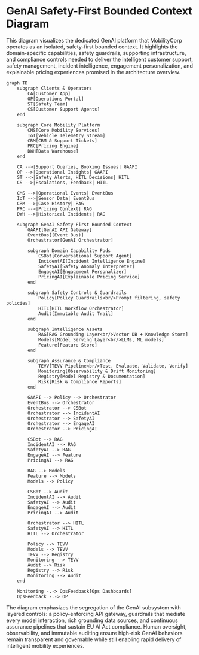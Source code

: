 # GenAI Safety-First Bounded Context Diagram

This diagram visualizes the dedicated GenAI platform that MobilityCorp operates as an isolated, safety-first bounded context. It highlights the domain-specific capabilities, safety guardrails, supporting infrastructure, and compliance controls needed to deliver the intelligent customer support, safety management, incident intelligence, engagement personalization, and explainable pricing experiences promised in the architecture overview.

```mermaid
graph TD
    subgraph Clients & Operators
        CA[Customer App]
        OP[Operations Portal]
        ST[Safety Team]
        CS[Customer Support Agents]
    end

    subgraph Core Mobility Platform
        CMS[Core Mobility Services]
        IoT[Vehicle Telemetry Stream]
        CRM[CRM & Support Tickets]
        PRC[Pricing Engine]
        DWH[Data Warehouse]
    end

    CA -->|Support Queries, Booking Issues| GAAPI
    OP -->|Operational Insights| GAAPI
    ST -->|Safety Alerts, HITL Decisions| HITL
    CS -->|Escalations, Feedback| HITL

    CMS -->|Operational Events| EventBus
    IoT -->|Sensor Data| EventBus
    CRM -->|Case History| RAG
    PRC -->|Pricing Context| RAG
    DWH -->|Historical Incidents| RAG

    subgraph GenAI Safety-First Bounded Context
        GAAPI[GenAI API Gateway]
        EventBus[(Event Bus)]
        Orchestrator[GenAI Orchestrator]

        subgraph Domain Capability Pods
            CSBot[Conversational Support Agent]
            IncidentAI[Incident Intelligence Engine]
            SafetyAI[Safety Anomaly Interpreter]
            EngageAI[Engagement Personalizer]
            PricingAI[Explainable Pricing Service]
        end

        subgraph Safety Controls & Guardrails
            Policy[Policy Guardrails<br/>Prompt filtering, safety policies]
            HITL[HITL Workflow Orchestrator]
            Audit[Immutable Audit Trail]
        end

        subgraph Intelligence Assets
            RAG[RAG Grounding Layer<br/>Vector DB + Knowledge Store]
            Models[Model Serving Layer<br/>LLMs, ML models]
            Feature[Feature Store]
        end

        subgraph Assurance & Compliance
            TEVV[TEVV Pipeline<br/>Test, Evaluate, Validate, Verify]
            Monitoring[Observability & Drift Monitoring]
            Registry[Model Registry & Documentation]
            Risk[Risk & Compliance Reports]
        end

        GAAPI --> Policy --> Orchestrator
        EventBus --> Orchestrator
        Orchestrator --> CSBot
        Orchestrator --> IncidentAI
        Orchestrator --> SafetyAI
        Orchestrator --> EngageAI
        Orchestrator --> PricingAI

        CSBot --> RAG
        IncidentAI --> RAG
        SafetyAI --> RAG
        EngageAI --> Feature
        PricingAI --> RAG

        RAG --> Models
        Feature --> Models
        Models --> Policy

        CSBot --> Audit
        IncidentAI --> Audit
        SafetyAI --> Audit
        EngageAI --> Audit
        PricingAI --> Audit

        Orchestrator --> HITL
        SafetyAI --> HITL
        HITL --> Orchestrator

        Policy --> TEVV
        Models --> TEVV
        TEVV --> Registry
        Monitoring --> TEVV
        Audit --> Risk
        Registry --> Risk
        Monitoring --> Audit
    end

    Monitoring -.-> OpsFeedback[Ops Dashboards]
    OpsFeedback -.-> OP
```

The diagram emphasizes the segregation of the GenAI subsystem with layered controls: a policy-enforcing API gateway, guardrails that mediate every model interaction, rich grounding data sources, and continuous assurance pipelines that sustain EU AI Act compliance. Human oversight, observability, and immutable auditing ensure high-risk GenAI behaviors remain transparent and governable while still enabling rapid delivery of intelligent mobility experiences.
